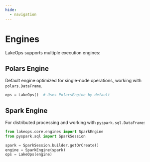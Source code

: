```yaml
---
hide:
  - navigation
---
```


# Engines

LakeOps supports multiple execution engines:

## Polars Engine
Default engine optimized for single-node operations, working with `polars.DataFrame`.
```python
ops = LakeOps()  # Uses PolarsEngine by default
```

## Spark Engine
For distributed processing and working with `pyspark.sql.DataFrame`:

```python
from lakeops.core.engines import SparkEngine
from pyspark.sql import SparkSession

spark = SparkSession.builder.getOrCreate()
engine = SparkEngine(spark)
ops = LakeOps(engine)

```